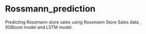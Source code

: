 # Rossmann_prediction


Predicting Rossmann store sales using Rossmann Store Sales data , XGBoost model and LSTM model.
